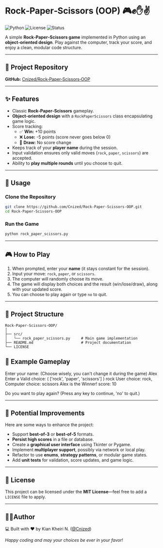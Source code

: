 # Rock‑Paper‑Scissors (OOP)  🎮✊✋✌️

![Python](https://img.shields.io/badge/Python-3.8%2B-blue.svg)
![License](https://img.shields.io/badge/License-MIT-green.svg)
![Status](https://img.shields.io/badge/Status-Active-success.svg)

A simple **Rock‑Paper‑Scissors game** implemented in Python using an **object‑oriented design**. Play against the computer, track your score, and enjoy a clean, modular code structure.

---

## 📌 Project Repository

**GitHub:** [Cnized/Rock‑Paper‑Scissors‑OOP](https://github.com/Cnized/Rock-Paper-Scissors-OOP)

---

## ✨ Features

- Classic **Rock‑Paper‑Scissors** gameplay.
- **Object‑oriented design** with a `RockPaperScissors` class encapsulating game logic.
- Score tracking:
  - ✅ **Win:** +10 points  
  - ❌ **Lose:** -5 points (score never goes below 0)  
  - 🤝 **Draw:** No score change
- Keeps track of your **player name** during the session.
- Input validation ensures only valid moves (`rock`, `paper`, `scissors`) are accepted.
- Ability to **play multiple rounds** until you choose to quit.

---

## 🚀 Usage

### Clone the Repository
```bash
git clone https://github.com/Cnized/Rock-Paper-Scissors-OOP.git
cd Rock-Paper-Scissors-OOP
```

### Run the Game
```bash
python rock_paper_scissors.py
```

---

## 🎮 How to Play

1. When prompted, enter your **name** (it stays constant for the session).
2. Input your move: `rock`, `paper`, or `scissors`.
3. The computer will randomly choose its move.
4. The game will display both choices and the result (win/lose/draw), along with your updated score.
5. You can choose to play again or type `no` to quit.

---

## 📂 Project Structure

```
Rock‑Paper‑Scissors‑OOP/
│
├── src/
│   └── rock_paper_scissors.py     # Main game implementation
├── README.md                      # Project documentation
└── LICENSE                        
```
## 📝 Example Gameplay


Enter your name: (Choose wisely, you can't change it during the game) Alex
Enter a Valid choice: ( ['rock', 'paper', 'scissors'] ) rock
User choice: rock, Computer choice: scissors
Alex is the Winner!
 score: 10

Do you want to play again? (Press any key to continue, 'no' to quit.)


---

## 🔮 Potential Improvements

Here are some ways to enhance the project:

- Support **best-of‑3** or **best‑of‑5** formats.
- **Persist high scores** in a file or database.
- Create a **graphical user interface** using Tkinter or Pygame.
- Implement **multiplayer support**, possibly via network or local play.
- Refactor to use **enums**, **strategy patterns**, or modular game states.
- Add **unit tests** for validation, score updates, and game logic.

---

## 📜 License

This project can be licensed under the **MIT License**—feel free to add a `LICENSE` file to apply.

---
## 👨‍💻Author
💻 Built with ❤️ by Kian Kheiri N. ([@Cnized](https://github.com/Cnized))


*Happy coding and may your choices be ever in your favor!*

